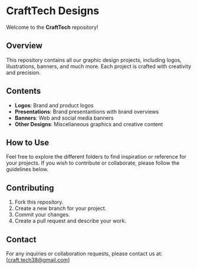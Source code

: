 # CraftTech Designs

Welcome to the **CraftTech** repository!

## Overview
This repository contains all our graphic design projects, including logos, illustrations, banners, and much more. Each project is crafted with creativity and precision.

## Contents
- **Logos**: Brand and product logos
- **Presentations**: Brand presentantions with brand overviews
- **Banners**: Web and social media banners
- **Other Designs**: Miscellaneous graphics and creative content

## How to Use
Feel free to explore the different folders to find inspiration or reference for your projects. If you wish to contribute or collaborate, please follow the guidelines below.

## Contributing
1. Fork this repository.
2. Create a new branch for your project.
3. Commit your changes.
4. Create a pull request and describe your work.

## Contact
For any inquiries or collaboration requests, please contact us at: [craft.tech38@gmail.com]


